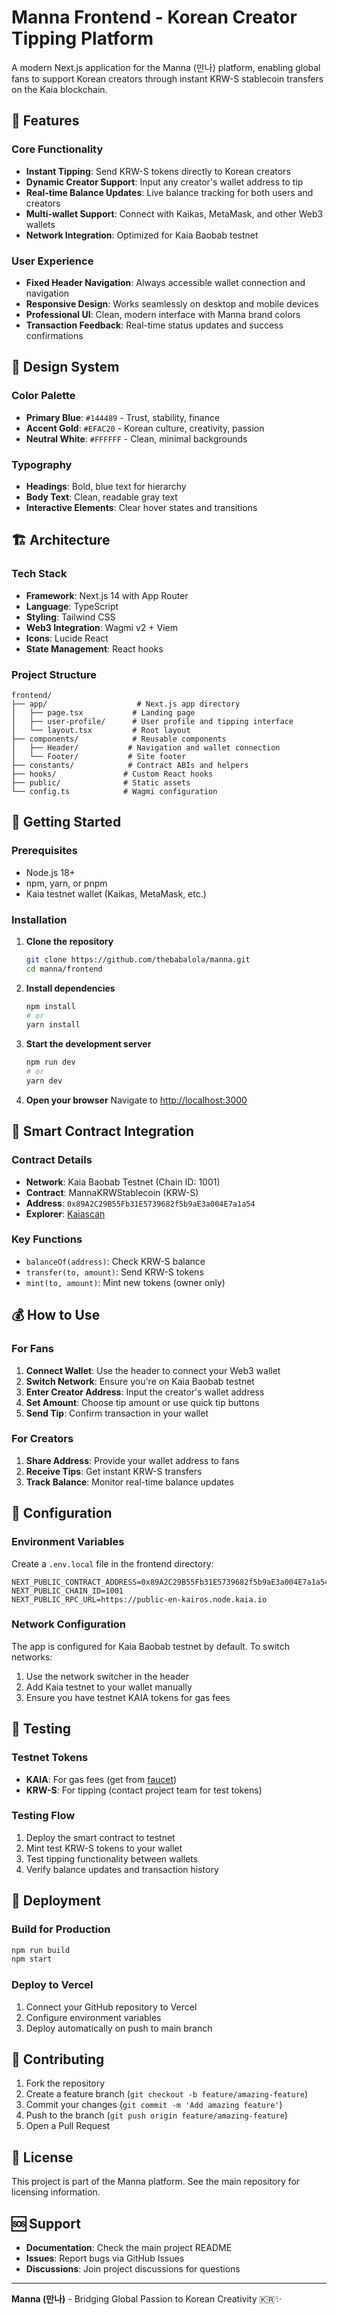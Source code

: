 # Manna Frontend - Korean Creator Tipping Platform

A modern Next.js application for the Manna (만나) platform, enabling global fans to support Korean creators through instant KRW-S stablecoin transfers on the Kaia blockchain.

## 🚀 Features

### Core Functionality
- **Instant Tipping**: Send KRW-S tokens directly to Korean creators
- **Dynamic Creator Support**: Input any creator's wallet address to tip
- **Real-time Balance Updates**: Live balance tracking for both users and creators
- **Multi-wallet Support**: Connect with Kaikas, MetaMask, and other Web3 wallets
- **Network Integration**: Optimized for Kaia Baobab testnet

### User Experience
- **Fixed Header Navigation**: Always accessible wallet connection and navigation
- **Responsive Design**: Works seamlessly on desktop and mobile devices
- **Professional UI**: Clean, modern interface with Manna brand colors
- **Transaction Feedback**: Real-time status updates and success confirmations

## 🎨 Design System

### Color Palette
- **Primary Blue**: `#144489` - Trust, stability, finance
- **Accent Gold**: `#EFAC20` - Korean culture, creativity, passion
- **Neutral White**: `#FFFFFF` - Clean, minimal backgrounds

### Typography
- **Headings**: Bold, blue text for hierarchy
- **Body Text**: Clean, readable gray text
- **Interactive Elements**: Clear hover states and transitions

## 🏗️ Architecture

### Tech Stack
- **Framework**: Next.js 14 with App Router
- **Language**: TypeScript
- **Styling**: Tailwind CSS
- **Web3 Integration**: Wagmi v2 + Viem
- **Icons**: Lucide React
- **State Management**: React hooks

### Project Structure
```
frontend/
├── app/                    # Next.js app directory
│   ├── page.tsx           # Landing page
│   ├── user-profile/      # User profile and tipping interface
│   └── layout.tsx         # Root layout
├── components/            # Reusable components
│   ├── Header/           # Navigation and wallet connection
│   └── Footer/           # Site footer
├── constants/            # Contract ABIs and helpers
├── hooks/               # Custom React hooks
├── public/              # Static assets
└── config.ts            # Wagmi configuration
```

## 🚀 Getting Started

### Prerequisites
- Node.js 18+ 
- npm, yarn, or pnpm
- Kaia testnet wallet (Kaikas, MetaMask, etc.)

### Installation

1. **Clone the repository**
   ```bash
   git clone https://github.com/thebabalola/manna.git
   cd manna/frontend
   ```

2. **Install dependencies**
   ```bash
   npm install
   # or
   yarn install
   ```

3. **Start the development server**
   ```bash
   npm run dev
   # or
   yarn dev
   ```

4. **Open your browser**
   Navigate to [http://localhost:3000](http://localhost:3000)

## 🔗 Smart Contract Integration

### Contract Details
- **Network**: Kaia Baobab Testnet (Chain ID: 1001)
- **Contract**: MannaKRWStablecoin (KRW-S)
- **Address**: `0x89A2C29B55Fb31E5739682f5b9aE3a004E7a1a54`
- **Explorer**: [Kaiascan](https://kairos.kaiascan.io)

### Key Functions
- `balanceOf(address)`: Check KRW-S balance
- `transfer(to, amount)`: Send KRW-S tokens
- `mint(to, amount)`: Mint new tokens (owner only)

## 💰 How to Use

### For Fans
1. **Connect Wallet**: Use the header to connect your Web3 wallet
2. **Switch Network**: Ensure you're on Kaia Baobab testnet
3. **Enter Creator Address**: Input the creator's wallet address
4. **Set Amount**: Choose tip amount or use quick tip buttons
5. **Send Tip**: Confirm transaction in your wallet

### For Creators
1. **Share Address**: Provide your wallet address to fans
2. **Receive Tips**: Get instant KRW-S transfers
3. **Track Balance**: Monitor real-time balance updates

## 🔧 Configuration

### Environment Variables
Create a `.env.local` file in the frontend directory:
```env
NEXT_PUBLIC_CONTRACT_ADDRESS=0x89A2C29B55Fb31E5739682f5b9aE3a004E7a1a54
NEXT_PUBLIC_CHAIN_ID=1001
NEXT_PUBLIC_RPC_URL=https://public-en-kairos.node.kaia.io
```

### Network Configuration
The app is configured for Kaia Baobab testnet by default. To switch networks:
1. Use the network switcher in the header
2. Add Kaia testnet to your wallet manually
3. Ensure you have testnet KAIA tokens for gas fees

## 🧪 Testing

### Testnet Tokens
- **KAIA**: For gas fees (get from [faucet](https://faucet.lambda256.io))
- **KRW-S**: For tipping (contact project team for test tokens)

### Testing Flow
1. Deploy the smart contract to testnet
2. Mint test KRW-S tokens to your wallet
3. Test tipping functionality between wallets
4. Verify balance updates and transaction history

## 🚀 Deployment

### Build for Production
```bash
npm run build
npm start
```

### Deploy to Vercel
1. Connect your GitHub repository to Vercel
2. Configure environment variables
3. Deploy automatically on push to main branch

## 🤝 Contributing

1. Fork the repository
2. Create a feature branch (`git checkout -b feature/amazing-feature`)
3. Commit your changes (`git commit -m 'Add amazing feature'`)
4. Push to the branch (`git push origin feature/amazing-feature`)
5. Open a Pull Request

## 📄 License

This project is part of the Manna platform. See the main repository for licensing information.

## 🆘 Support

- **Documentation**: Check the main project README
- **Issues**: Report bugs via GitHub Issues
- **Discussions**: Join project discussions for questions

---

**Manna (만나)** - Bridging Global Passion to Korean Creativity 🇰🇷✨
